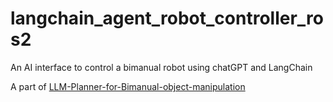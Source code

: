# langchain_agent_robot_controller_ros2
 An AI interface to control a bimanual robot using chatGPT and LangChain

 A part of [LLM-Planner-for-Bimanual-object-manipulation](https://github.com/andreasHovaldt/LLM-Planner-for-Bimanual-object-manipulation) 
